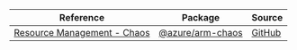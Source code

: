 | Reference | Package | Source |
|---|---|---|
|[Resource Management - Chaos](arm-chaos-readme.md)|[@azure/arm-chaos](https://www.npmjs.com/package/@azure/arm-chaos)|[GitHub](https://github.com/Azure/azure-sdk-for-js/blob/main/sdk/chaos/arm-chaos)|
